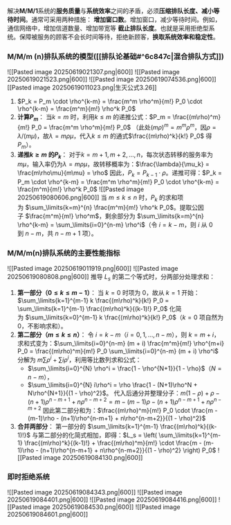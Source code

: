 解决**M/M/1**系统的**服务质量**与**系统效率**之间的矛盾，必须**压缩排队长度、减小等待时间**。通常可采用两种措施：
**增加窗口数**。增加窗口，减少等待时间。例如，通信网络中，增加信道数量、增加带宽等
**截止排队长度**。也就是采用拒绝型系统。保障被服务的顾客不会长时间等待，拒绝新顾客，**换取系统效率和稳定性**。

### M/M/m (n)排队系统的模型([[排队论基础#^6c847c|混合排队方式]])
![[Pasted image 20250619021307.png|600]]
![[Pasted image 20250619021523.png|600]]
![[Pasted image 20250619074536.png|600]]
[[Pasted image 20250619011023.png|生灭公式3.26]]
1. $P_k = P_m \cdot \rho^{k-m} = \frac{m^m \rho^m}{m!} P_0 \cdot \rho^{k-m} = \frac{m^m}{m!} \rho^k P_0$
2. **计算$P_m$**： 当$k = m$ 时，利用$k \leq m$ 的递推公式：$P_m = \frac{(m\rho)^m}{m!} P_0 = \frac{m^m \rho^m}{m!} P_0$ （此处$(m\rho)^m = m^m \rho^m$，因$\rho = \lambda/(m\mu)$，故$\lambda = m\rho\mu$，代入$k \leq m$ 的通式$\frac{(m\rho)^k}{k!} P_0$ 得$P_m$）。
3. **递推$k \geq m$ 的$P_k$**： 对于$k = m+1, m+2, \ldots, n$，每次状态转移的服务率为$m\mu$，输入率仍为$\lambda = m\rho\mu$，故转移概率为：$\frac{\lambda}{\mu_k} = \frac{m\rho\mu}{m\mu} = \rho$ 因此，$P_{k} = P_{k-1} \cdot \rho$。递推可得：$P_k = P_m \cdot \rho^{k-m} = \frac{m^m \rho^m}{m!} P_0 \cdot \rho^{k-m} = \frac{m^m}{m!} \rho^k P_0$
![[Pasted image 20250619080606.png|600]]
当 $m \leq k \leq n$ 时，$P_k$ 的求和项为 $\sum_\limits{k=m}^{n} \frac{m^m}{m!} \rho^k P_0$。提取公因子 $\frac{m^m}{m!} \rho^m$，剩余部分为 $\sum_\limits{k=m}^{n} \rho^{k-m} = \sum_\limits{i=0}^{n-m} \rho^i$（令 $i = k-m$，则 $i$ 从 $0$ 到 $n-m$，共 $n-m+1$ 项）。
### M/M/m(n)排队系统的主要性能指标
![[Pasted image 20250619011919.png|600]]
![[Pasted image 20250619080808.png|600]]
推导 $L_s$ 的第二个等式时，分两部分处理求和：
1. **第一部分（$0 \leq k \leq m-1$）**： 当 $k=0$ 时项为 0，故从 $k=1$ 开始：$\sum_\limits{k=1}^{m-1} k \frac{(m\rho)^k}{k!} P_0 = \sum_\limits{k=1}^{m-1} \frac{(m\rho)^k}{(k-1)!} P_0$ 化简为 $\sum_\limits{k=0}^{m-1} k \frac{(m\rho)^k}{k!} P_0$（$k=0$ 项自然为 0，不影响求和）。
2. **第二部分（$m \leq k \leq n$）**： 令 $i = k - m$（$i=0,1,\dots,n-m$），则 $k = m + i$，求和式变为：$\sum_\limits{i=0}^{n-m} (m + i) \frac{m^m}{m!} \rho^{m+i} P_0 = \frac{(m\rho)^m}{m!} P_0 \sum_\limits{i=0}^{n-m} (m + i) \rho^i$ 分解为 $m\sum \rho^i + \sum i\rho^i$，利用等比数列求和公式：
    - $\sum_\limits{i=0}^{N} \rho^i = \frac{1 - \rho^{N+1}}{1 - \rho}$（$N = n-m$），
    - $\sum_\limits{i=0}^{N} i\rho^i = \rho \frac{1 - (N+1)\rho^N + N\rho^{N+1}}{(1 - \rho)^2}$。 代入后通分并整理分子：$m(1 - \rho) + \rho - (n+1)\rho^{n-m+1} + n\rho^{n-m+2} = m - (m-1)\rho - (n+1)\rho^{n-m+1} + n\rho^{n-m+2}$ 因此第二部分和为：$\frac{(m\rho)^m}{m!} P_0 \cdot \frac{m - (m-1)\rho - (n+1)\rho^{n-m+1} + n\rho^{n-m+2}}{(1 - \rho)^2}$
3. **合并两部分**： 第一部分的 $\sum_\limits{k=1}^{m-1} \frac{(m\rho)^k}{(k-1)!}$ 与第二部分的化简式相加，即得：$L_s = \left( \sum_\limits{k=1}^{m-1} \frac{(m\rho)^k}{(k-1)!} + \frac{(m\rho)^m}{m!} \cdot \frac{m - (m-1)\rho - (n+1)\rho^{n-m+1} + n\rho^{n-m+2}}{(1 - \rho)^2} \right) P_0$
![[Pasted image 20250619084130.png|600]]
### 即时拒绝系统
![[Pasted image 20250619084343.png|600]]
![[Pasted image 20250619084401.png|600]]
![[Pasted image 20250619084416.png|600]]
![[Pasted image 20250619084530.png|600]]
![[Pasted image 20250619084601.png|600]]


